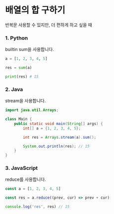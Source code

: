 # 배열의 합 구하기

반복문 사용할 수 있지만, 더 편하게 하고 싶을 때

### 1. Python
builtin sum을 사용합니다.
```python
a = [1, 2, 3, 4, 5]

res = sum(a)

print(res) # 15
```

### 2. Java
stream을 사용합니다.
```java
import java.util.Arrays;

class Main {
    public static void main(String[] args) {
        int[] a = {1, 2, 3, 4, 5};

        int res = Arrays.stream(a).sum();

        System.out.println(res); // 15
    }
}
```

### 3. JavaScript
reduce를 사용합니다.
```js
const a = [1, 2, 3, 4, 5]

const res = a.reduce((prev, cur) => prev + cur)

console.log('res', res) // 15
```